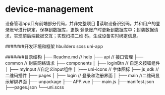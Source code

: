 # device-management
设备管理app只有前端部分代码，并非完整项目
读取设备识别码，并和用户的登录账号进行绑定，保存到数据库，更换	登录账户时更新到数据库中；封装数据请求，实现前后端数据交互；实现扫描二维	码，生成设备实时绑定信息。

#######开发环境和框架
hbuilderx
scss
uni-app


#######目录结构
├── Readme.md                   // help
├── api                         // 接口管理
├── common                      // 封装网络请求
├── components
│   ├── loginBtn               // 自定义按钮组件
│   ├── myInput                 //自定义input组件
│   ├── uni-icons                // 字体图标
├── js_sdk                        //二维码插件
├── pages
│   ├── login               // 登录和注册界面
│   ├── main                 //二维码显示解绑界面
├── unpackage
├── APP.vue
├── main.js
├──manifest.json
├──pages.json
└──uni.scss
